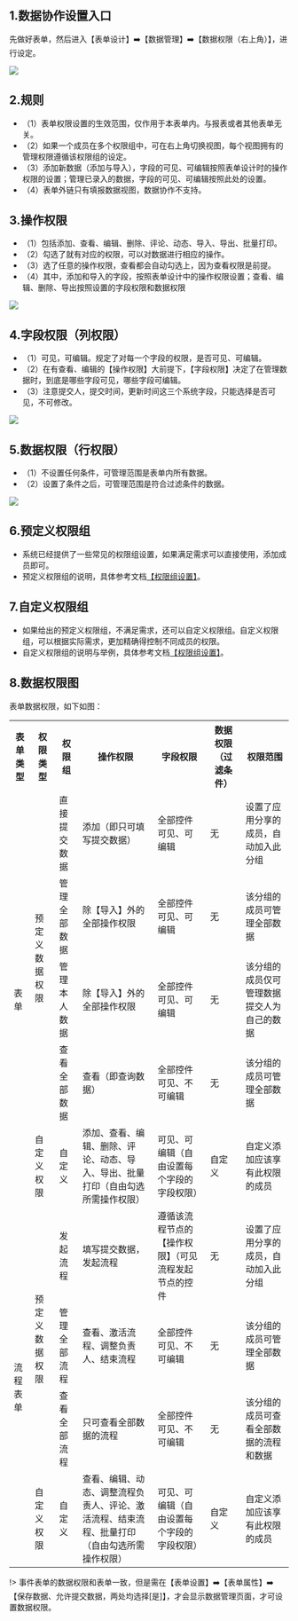 ## 1.数据协作设置入口

先做好表单，然后进入【表单设计】:arrow_right:【数据管理】:arrow_right:【数据权限（右上角）】，进行设定。

![](../img/8-8i1.png)

## 2.规则
* （1）表单权限设置的生效范围，仅作用于本表单内。与报表或者其他表单无关。
* （2）如果一个成员在多个权限组中，可在右上角切换视图，每个视图拥有的管理权限遵循该权限组的设定。
* （3）添加新数据（添加与导入），字段的可见、可编辑按照表单设计时的操作权限的设置；管理已录入的数据，字段的可见、可编辑按照此处的设置。
* （4）表单外链只有填报数据视图，数据协作不支持。

## 3.操作权限
* （1）包括添加、查看、编辑、删除、评论、动态、导入、导出、批量打印。
* （2）勾选了就有对应的权限，可以对数据进行相应的操作。
* （3）选了任意的操作权限，查看都会自动勾选上，因为查看权限是前提。
* （4）其中，添加和导入的字段，按照表单设计中的操作权限设置；查看、编辑、删除、导出按照设置的字段权限和数据权限

![](../img/8-8i2.png)

## 4.字段权限（列权限）
* （1）可见，可编辑。规定了对每一个字段的权限，是否可见、可编辑。
* （2）在有查看、编辑的【操作权限】大前提下，【字段权限】决定了在管理数据时，到底是哪些字段可见，哪些字段可编辑。
* （3）注意提交人，提交时间，更新时间这三个系统字段，只能选择是否可见，不可修改。

![](../img/8-8i3.png)

## 5.数据权限（行权限）
* （1）不设置任何条件，可管理范围是表单内所有数据。
* （2）设置了条件之后，可管理范围是符合过滤条件的数据。

![](../img/8-8i4.png)

## 6.预定义权限组
* 系统已经提供了一些常见的权限组设置，如果满足需求可以直接使用，添加成员即可。
* 预定义权限组的说明，具体参考文档[【权限组设置】](8-4表单数据权限.md ':target=_blank')。

## 7.自定义权限组
* 如果给出的预定义权限组，不满足需求，还可以自定义权限组。自定义权限组，可以根据实际需求，更加精确得控制不同成员的权限。
* 自定义权限组的说明与举例，具体参考文档[【权限组设置】](8-4表单数据权限.md ':target=_blank')。

## 8.数据权限图
表单数据权限，如下如图：

<table>
	<tbody>
		<tr>
			<th>表单类型</th>
			<th>权限类型</th>
			<th>权限组</th>
			<th>操作权限</th>
			<th>字段权限</th>
			<th>数据权限（过滤条件）</th>
			<th>权限范围</th>
		</tr>
		<tr>
			<td rowspan="5">表单</td>
			<td rowspan="4">预定义数据权限</td>
			<td>直接提交数据</td>
			<td>添加（即只可填写提交数据）</td>
			<td>全部控件可见、可编辑</td>
			<td>无</td>
			<td>设置了应用分享的成员，自动加入此分组</td>
		</tr>
		<tr>
			<td>管理全部数据</td>
			<td>除【导入】外的全部操作权限</td>
			<td>全部控件可见、可编辑</td>
			<td>无</td>
			<td>该分组的成员可管理全部数据</td>
		</tr>
		<tr>
			<td>管理本人数据</td>
			<td>除【导入】外的全部操作权限</td>
			<td>全部控件可见、可编辑</td>
			<td>无</td>
			<td>该分组的成员仅可管理数据提交人为自己的数据</td>
		</tr>
		<tr>
			<td>查看全部数据</td>
			<td>查看（即查询数据）</td>
			<td>全部控件可见、不可编辑</td>
			<td>无</td>
			<td>该分组的成员可管理全部数据</td>
		</tr>
		<tr>
			<td>自定义权限</td>
			<td>自定义</td>
			<td>添加、查看、编辑、删除、评论、动态、导入、导出、批量打印（自由勾选所需操作权限）</td>
			<td>可见、可编辑（自由设置每个字段的字段权限）</td>
			<td>自定义</td>
			<td>自定义添加应该享有此权限的成员</td>
		</tr>
		<tr>
			<td rowspan="4">流程表单</td>
			<td rowspan="3">预定义数据权限</td>
			<td>发起流程</td>
			<td>填写提交数据，发起流程</td>
			<td>遵循该流程节点的【操作权限】（可见流程发起节点的控件</td>
			<td>无</td>
			<td>设置了应用分享的成员，自动加入此分组</td>
		</tr>
		<tr>
			<td>管理全部流程</td>
			<td>查看、激活流程、调整负责人、结束流程</td>
			<td>全部控件可见、不可编辑</td>
			<td>无</td>
			<td>该分组的成员可管理全部数据</td>
		</tr>
		<tr>
			<td>查看全部流程</td>
			<td>只可查看全部数据的流程</td>
			<td>全部控件可见、不可编辑</td>
			<td>无</td>
			<td>该分组的成员可查看全部数据的流程和数据</td>
		</tr>
		<tr>
			<td>自定义权限</td>
			<td>自定义</td>
			<td>查看、编辑、动态、调整流程负责人、评论、激活流程、结束流程、批量打印（自由勾选所需操作权限）</td>
			<td>可见、可编辑（自由设置每个字段的字段权限）</td>
			<td>自定义</td>
			<td>自定义添加应该享有此权限的成员</td>
		</tr>
	</tbody>
</table>

!> 事件表单的数据权限和表单一致，但是需在【表单设置】:arrow_right:【表单属性】:arrow_right:【保存数据、允许提交数据，两处均选择[是]】，才会显示数据管理页面，才可设置数据权限。


